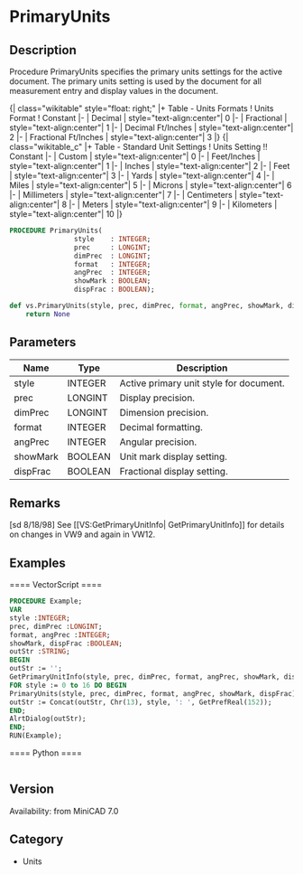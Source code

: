 # PrimaryUnits

## Description
Procedure PrimaryUnits specifies the primary units settings for the active document. The primary units setting is used by the document for all measurement entry and display values in the document. 


{| class="wikitable" style="float: right;"
|+ Table - Units Formats
! Units Format
! Constant
|-
| Decimal
| style="text-align:center"| 0
|-
| Fractional
| style="text-align:center"| 1
|-
| Decimal Ft/Inches
| style="text-align:center"| 2
|-
| Fractional Ft/Inches
| style="text-align:center"| 3
|}
{| class="wikitable_c"
|+ Table - Standard Unit Settings
! Units Setting !! Constant
|-
| Custom
| style="text-align:center"| 0
|-
| Feet/Inches
| style="text-align:center"| 1
|-
| Inches
| style="text-align:center"| 2
|-
| Feet
| style="text-align:center"| 3
|-
| Yards
| style="text-align:center"| 4
|-
| Miles
| style="text-align:center"| 5
|-
| Microns
| style="text-align:center"| 6
|-
| Millimeters
| style="text-align:center"| 7
|-
| Centimeters
| style="text-align:center"| 8
|-
| Meters
| style="text-align:center"| 9
|-
| Kilometers
| style="text-align:center"| 10
|}

```pascal
PROCEDURE PrimaryUnits(
				style    : INTEGER;
				prec     : LONGINT;
				dimPrec  : LONGINT;
				format   : INTEGER;
				angPrec  : INTEGER;
				showMark : BOOLEAN;
				dispFrac : BOOLEAN);
```

```python
def vs.PrimaryUnits(style, prec, dimPrec, format, angPrec, showMark, dispFrac):
    return None
```

## Parameters
|Name|Type|Description|
|---|---|---|
|style|INTEGER|Active primary unit style for document.|
|prec|LONGINT|Display precision.|
|dimPrec|LONGINT|Dimension precision.|
|format|INTEGER|Decimal formatting.|
|angPrec|INTEGER|Angular precision.|
|showMark|BOOLEAN|Unit mark display setting.|
|dispFrac|BOOLEAN|Fractional display setting.|

## Remarks
[sd 8/18/98]
See [[VS:GetPrimaryUnitInfo| GetPrimaryUnitInfo]] for details on changes in VW9 and again in VW12.

## Examples
==== VectorScript ====
```pascal
PROCEDURE Example;
VAR
style :INTEGER;
prec, dimPrec :LONGINT;
format, angPrec :INTEGER;
showMark, dispFrac :BOOLEAN;
outStr :STRING;
BEGIN
outStr := '';
GetPrimaryUnitInfo(style, prec, dimPrec, format, angPrec, showMark, dispFrac);
FOR style := 0 to 16 DO BEGIN
PrimaryUnits(style, prec, dimPrec, format, angPrec, showMark, dispFrac);
outStr := Concat(outStr, Chr(13), style, ': ', GetPrefReal(152));
END;
AlrtDialog(outStr);
END;
RUN(Example);
```
==== Python ====
```python

```

## Version
Availability: from MiniCAD 7.0

## Category
* Units

